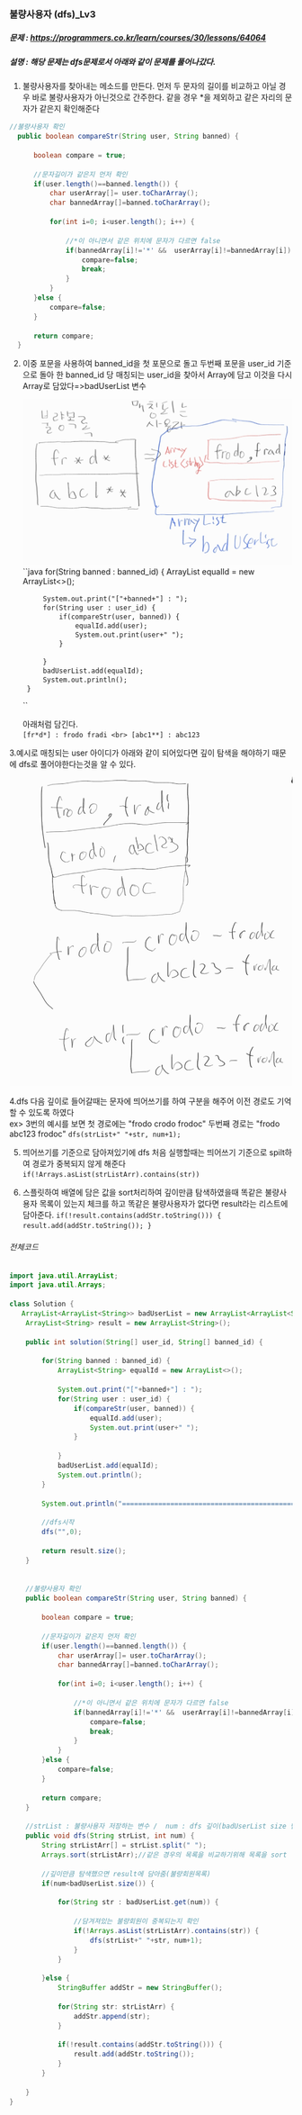 ### 불량사용자 (dfs)_Lv3

##### 문제 : <https://programmers.co.kr/learn/courses/30/lessons/64064>

##### 설명 : 해당 문제는 dfs문제로서 아래와 같이 문제를 풀어나갔다.


1. 불량사용자를 찾아내는 메소드를 만든다.
  먼저 두 문자의 길이를 비교하고 아닐 경우 바로 불량사용자가 아닌것으로 간주한다.
  같을 경우 *을 제외하고 같은 자리의 문자가 같은지 확인해준다
  ```java
  //불량사용자 확인
	public boolean compareStr(String user, String banned) {
		
		boolean compare = true;
		
		//문자길이가 같은지 먼저 확인
		if(user.length()==banned.length()) {
			char userArray[]= user.toCharArray();
			char bannedArray[]=banned.toCharArray();
			
			for(int i=0; i<user.length(); i++) {
				
				//*이 아니면서 같은 위치에 문자가 다르면 false
				if(bannedArray[i]!='*' &&  userArray[i]!=bannedArray[i]) {
					compare=false;
					break;
				}
			}
		}else {
			compare=false;
		}
		
		return compare;
	}
  ```
  

2. 이중 포문을 사용하여  banned_id을 첫 포문으로 돌고 두번째 포문을 user_id 기준으로 돌아
   한 banned_id 당 매칭되는 user_id을 찾아서 Array<String>에 담고 이것을 다시 Array로 담았다=>badUserList 변수
   
   ![불량사용자1](./images/불량사용자1.jpg)
   ``java
   for(String banned : banned_id) {
			ArrayList<String> equalId = new ArrayList<>();
			
			System.out.print("["+banned+"] : ");
			for(String user : user_id) {
				if(compareStr(user, banned)) {
					equalId.add(user);
					System.out.print(user+" ");
				}
					
			}
			badUserList.add(equalId);
			System.out.println();
		}
	``
   
   아래처럼 담긴다.<br>
   `
   [fr*d*] : frodo fradi <br>
   [abc1**] : abc123 
	`

3.예시로 매칭되는 user 아이디가 아래와 같이 되어있다면 깊이 탐색을 해야하기 때문에 dfs로 풀어야한다는것을 알 수 있다.<br>
![불량사용자2](./images/불량사용자2.jpg)

4.dfs 다음 깊이로 들어갈때는 문자에 띄어쓰기를 하여 구분을 해주어 이전 경로도 기억할 수 있도록 하였다 
 <br>ex> 3번의 예시를 보면 첫 경로에는 "frodo crodo frodoc" 두번째 경로는 "frodo abc123 frodoc"
   `dfs(strList+" "+str, num+1);`


5. 띄어쓰기를 기준으로 담아져있기에 dfs 처음 실행할때는 띄어쓰기 기준으로 spilt하여 경로가 중복되지 않게 해준다<br>
   `if(!Arrays.asList(strListArr).contains(str))`
   
6. 스플릿하여 배열에 담은 값을 sort처리하여 
    깊이만큼 탐색하였을때 똑같은 불량사용자 목록이 있는지 체크를 하고 똑같은 불량사용자가 없다면
	result라는 리스트에 담아준다.
	`
	if(!result.contains(addStr.toString())) {
				result.add(addStr.toString());
	}
	`
   
###### 전체코드 

```java
import java.util.ArrayList;
import java.util.Arrays;

class Solution {
   ArrayList<ArrayList<String>> badUserList = new ArrayList<ArrayList<String>>();
	ArrayList<String> result = new ArrayList<String>();
	
	public int solution(String[] user_id, String[] banned_id) {
        
		for(String banned : banned_id) {
			ArrayList<String> equalId = new ArrayList<>();
			
			System.out.print("["+banned+"] : ");
			for(String user : user_id) {
				if(compareStr(user, banned)) {
					equalId.add(user);
					System.out.print(user+" ");
				}
					
			}
			badUserList.add(equalId);
			System.out.println();
		}
		
		System.out.println("==============================================");
		
		//dfs시작
		dfs("",0);
		
        return result.size();
    }
	
	
	//불량사용자 확인
	public boolean compareStr(String user, String banned) {
		
		boolean compare = true;
		
		//문자길이가 같은지 먼저 확인
		if(user.length()==banned.length()) {
			char userArray[]= user.toCharArray();
			char bannedArray[]=banned.toCharArray();
			
			for(int i=0; i<user.length(); i++) {
				
				//*이 아니면서 같은 위치에 문자가 다르면 false
				if(bannedArray[i]!='*' &&  userArray[i]!=bannedArray[i]) {
					compare=false;
					break;
				}
			}
		}else {
			compare=false;
		}
		
		return compare;
	}
	
	//strList : 불량사용자 저장하는 변수 /  num : dfs 깊이(badUserList size 만큼만 탐색)
	public void dfs(String strList, int num) {
		String strListArr[] = strList.split(" ");
		Arrays.sort(strListArr);//같은 경우의 목록을 비교하기위해 목록을 sort
		
		//깊이만큼 탐색했으면 result에 담아줌(불량회원목록)
		if(num<badUserList.size()) {
			
			for(String str : badUserList.get(num)) {
				
				//담겨져있는 불량회원이 중복되는지 확인
				if(!Arrays.asList(strListArr).contains(str)) {
					dfs(strList+" "+str, num+1);
				}
			}
			
		}else {
			StringBuffer addStr = new StringBuffer();
			
			for(String str: strListArr) {
				addStr.append(str);
			}
			
			if(!result.contains(addStr.toString())) {
				result.add(addStr.toString());
			}
		}
		
	}
}
```